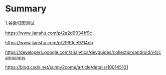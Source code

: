 # Summary

1.谷歌归因测试

https://www.jianshu.com/p/2a2d9034ff9c

https://www.jianshu.com/p/2990ce9714cb


https://developers.google.com/analytics/devguides/collection/android/v4/campaigns

https://blog.csdn.net/sunny2come/article/details/100145101
